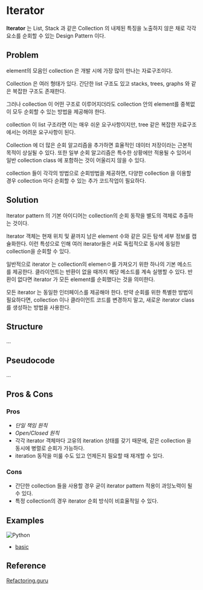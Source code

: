 # Iterator 
**Iterator** 는 List, Stack 과 같은 Collection 의 내제된 특징을 노출하지 않은 채로 각각 요소를 순회할 수 있는 Design Pattern 이다.


## Problem
element의 모음인 collection 은 개발 시에 가장 많이 만나는 자료구조이다. 

Collection 은 여러 형태가 있다. 간단한 list 구조도 있고 stacks, trees, graphs 와 같은 복잡한 구조도 존재한다.

그러나 collection 이 어떤 구조로 이루어지더라도 collection 안의 element를 중복없이 모두 순회할 수 있는 방법을 제공해야 한다. 

collection 이 list 구조라면 이는 매우 쉬운 요구사항이지만, tree 같은 복잡한 자료구조에서는 어려운 요구사항이 된다.

Collection 에 더 많은 순회 알고리즘을 추가하면 효율적인 데이터 저장이라는 근본적 목적이 상실될 수 있다. 또한 일부 순회 알고리즘은 특수한 상황에만 적용될 수 있어서 일반 collection class 에 포함하는 것이 어울리지 않을 수 있다.

collection 들이 각각의 방법으로 순회방법을 제공하면, 다양한 collection 을 이용할 경우 collection 마다 순회할 수 있는 추가 코드작업이 필요하다.

## Solution
Iterator pattern 의 기본 아이디어는 collection의 순회 동작을 별도의 객체로 추출하는 것이다.

Iterator 객체는 현재 위치 및 끝까지 남은 element 수와 같은 모든 탐색 세부 정보를 캡슐화한다. 이런 특성으로 인해 여러 iterator들은 서로 독립적으로 동시에 동일한 collection을 순회할 수 있다.

일반적으로 iterator 는 collection의 elemenㅇ를 가져오기 위한 하나의 기본 메소드를 제공한다. 클라이언트는 반환이 없을 때까지 해당 메소드를 계속 실행할 수 있다. 반환이 없다면 iterator 가 모든 element를 순회했다는 것을 의미한다.

모든 iterator 는 동일한 인터페이스를 제공해야 한다. 만약 순회를 위한 특별한 방법이 필요하다면, collection 이나 클라이언트 코드를 변경하지 말고, 새로운 iterator class 를 생성하는 방법을 사용한다.

## Structure

...

## Pseudocode

...

## Pros & Cons
### Pros
* *단일 책임 원칙* 
* *Open/Closed 원칙*
* 각각 iterator 객체마다 고유의 iteration 상태를 갖기 때문에, 같은 collection 을 동시에 병렬로 순회가 가능하다.
* iteration 동작을 미룰 수도 있고 언제든지 필요할 때 재개할 수 있다.
### Cons
* 간단한 collection 들을 사용할 경우 굳이 iterator pattern 적용이 과잉노력이 될 수 있다.
* 특정 collection의 경우 iterator 순회 방식이 비효율적일 수 있다.

## Examples

![Python](https://img.shields.io/badge/python-3670A0?style=for-the-badge&logo=python&logoColor=ffdd54)
* [basic](/examples/python/sample-pattern-basic.py)


## Reference
[Refactoring.guru](https://refactoring.guru/design-patterns/iterator)